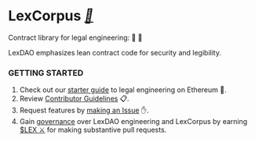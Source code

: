 # LexCorpus *[📕](https://medium.com/lexdaoism/enter-lexdao-corpus-contracts-df01d8518019)*
Contract library for legal engineering: 🤖 📜

LexDAO emphasizes lean contract code for security and legibility. 

### GETTING STARTED

1. Check out our [starter guide](GUIDE.md) to legal engineering on Ethereum 🔧. 
2. Review [Contributor Guidelines](CONTRIBUTING.md) 📋.
3. Request features by [making an Issue](https://github.com/lexDAO/LexCorpus/issues/new) ✋.
4. Gain [governance](https://snapshot.org/#/lex) over LexDAO engineering and LexCorpus by earning [$LEX ⚔️](https://etherscan.io/address/0x63125c0d5Cd9071de9A1ac84c400982f41C697AE#code) for making substantive pull requests.
